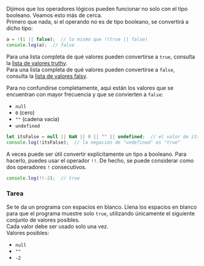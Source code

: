 Dijimos que los operadores lógicos pueden funcionar no solo con el tipo booleano. Veamos esto más de cerca.  
Primero que nada, si el operando no es de tipo booleano, se convertirá a dicho tipo:
```javascript
a = !(1 || false);  // lo mismo que !(true || false)
console.log(a);  // false
```

Para una lista completa de qué valores pueden convertirse a `true`, consulta la [lista de valores truthy](https://developer.mozilla.org/en-US/docs/Glossary/Truthy).  
Para una lista completa de qué valores pueden convertirse a `false`, consulta la [lista de valores falsy](https://developer.mozilla.org/en-US/docs/Glossary/Falsy).

Para no confundirse completamente, aquí están los valores que se encuentran con mayor frecuencia y que se convierten a `false`:
- `null`
- `0` (cero)
- `""` (cadena vacía)
- `undefined`

```javascript
let itsFalse = null || NaN || 0 || "" || undefined;  // el valor de itsFalse será "undefined"
console.log(!itsFalse);  // la negación de "undefined" es "true"
```

A veces puede ser útil convertir explícitamente un tipo a booleano. Para hacerlo, puedes usar el operador `!!`. De hecho, se puede considerar como dos operadores `!` consecutivos.

```javascript
console.log(!!-2);  // true
```

### Tarea
Se te da un programa con espacios en blanco. Llena los espacios en blanco para que el programa muestre solo `true`, utilizando únicamente el siguiente conjunto de valores posibles.  
Cada valor debe ser usado solo una vez.  
Valores posibles:
- `null`
- `""`
- `-2`